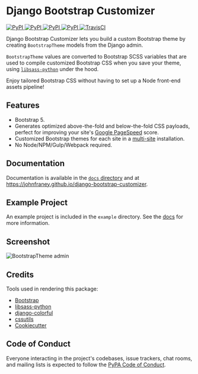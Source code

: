 # Django Bootstrap Customizer

[
![PyPI](https://img.shields.io/pypi/v/django-bootstrap-customizer.svg)
![PyPI](https://img.shields.io/pypi/pyversions/django-bootstrap-customizer.svg)
![PyPI](https://img.shields.io/pypi/djversions/django-bootstrap-customizer.svg)
![PyPI](https://img.shields.io/pypi/l/django-bootstrap-customizer.svg)
](https://pypi.org/project/django-bootstrap-customizer/)
[![TravisCI](https://travis-ci.org/johnfraney/django-bootstrap-customizer.svg?branch=master)](https://travis-ci.org/johnfraney/django-bootstrap-customizer)


Django Bootstrap Customizer lets you build a custom Bootstrap theme by creating `BootstrapTheme` models from the Django admin.

`BootstrapTheme` values are converted to Bootstrap SCSS variables that are used to compile customized Bootstrap CSS when you save your theme, using [`libsass-python`](https://github.com/sass/libsass-python) under the hood.

Enjoy tailored Bootstrap CSS without having to set up a Node front-end assets pipeline!


## Features

* Bootstrap 5.
* Generates optimized above-the-fold and below-the-fold CSS payloads, perfect for improving your site's [Google PageSpeed](https://developers.google.com/speed/docs/insights/OptimizeCSSDelivery) score.
* Customized Bootstrap themes for each site in a [multi-site](https://docs.djangoproject.com/en/dev/ref/contrib/sites/#module-django.contrib.sites) installation.
* No Node/NPM/Gulp/Webpack required.

## Documentation

Documentation is available in the [`docs` directory](./docs/index.md) and at https://johnfraney.github.io/django-bootstrap-customizer.


## Example Project

An example project is included in the `example` directory. See the [docs](https://johnfraney.github.io/django-bootstrap-customizer/) for more information.

## Screenshot

![BootstrapTheme admin](docs/images/bootstraptheme-admin.png)


## Credits

Tools used in rendering this package:

* [Bootstrap](https://github.com/twbs/bootstrap/)
* [libsass-python](https://github.com/sass/libsass-python)
* [django-colorful](https://github.com/charettes/django-colorful)
* [cssutils](https://pythonhosted.org/cssutils/index.html)
* [Cookiecutter](https://github.com/audreyr/cookiecutter)


## Code of Conduct

Everyone interacting in the project's codebases, issue trackers, chat rooms, and mailing lists is expected to follow the [PyPA Code of Conduct](https://www.pypa.io/en/latest/code-of-conduct/).
